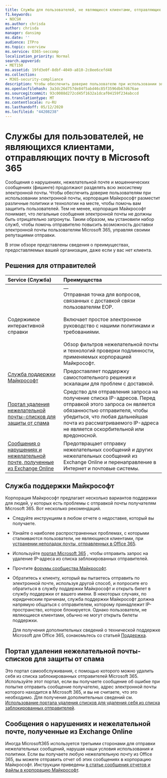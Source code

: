 ```yaml
---
title: Службы для пользователей, не являющихся клиентами, отправляющих почту в Microsoft 365
f1.keywords:
- NOCSH
ms.author: chrisda
author: chrisda
manager: dansimp
ms.date: ''
audience: ITPro
ms.topic: overview
ms.service: O365-seccomp
localization_priority: Normal
search.appverid:
- MET150
ms.assetid: 19fd3e0f-8dbf-4049-a810-2c8ee6cefd48
ms.collection:
- M365-security-compliance
description: Чтобы обеспечить доверие пользователю при использовании электронной почты, корпорация Майкрософт разместит различные политики и технологии для защиты пользователей.
ms.openlocfilehash: 3a3dc26d757de84f5abd46c85f3596db67d676ae
ms.sourcegitcommit: 93c0088d272cd45f1632a1dcaf04159f234abccd
ms.translationtype: MT
ms.contentlocale: ru-RU
ms.lasthandoff: 05/12/2020
ms.locfileid: "44208238"
---
```

# <a name="services-for-non-customers-sending-mail-to-microsoft-365"></a>Службы для пользователей, не являющихся клиентами, отправляющих почту в Microsoft 365

Сообщения о нарушениях, нежелательной почте и мошеннических сообщениях (фишинге) продолжают разделять всю экосистему электронной почты. Чтобы обеспечить доверие пользователям при использовании электронной почты, корпорация Майкрософт разместит различные политики и технологии на месте, чтобы помочь вам защитить пользователей. Тем не менее, корпорация Майкрософт понимает, что легальные сообщения электронной почты не должны быть отрицательно затронуты. Таким образом, мы установили набор служб, чтобы помочь отправителю повысить возможность доставки электронной почты пользователям Microsoft 365, управляя своими репутациями отправки.

В этом обзоре представлены сведения о преимуществах, предоставляемых вашей организации, даже если у вас нет клиента.

## <a name="sender-solutions"></a>Решения для отправителей

|**Service** (Служба)|**Преимущества**|
|:-----|:-----|
|Содержимое интерактивной справки|— <br/> Отправная точка для вопросов, связанных с доставкой связи пользователям EOP. <br/><br/> Включает простое электронное руководство с нашими политиками и требованиями. <br/><br/> Обзор фильтров нежелательной почты и технологий проверки подлинности, применяемых корпорацией Майкрософт.|
|[Служба поддержки Майкрософт](#microsoft-support)|Предоставляет поддержку самостоятельного решения и эскалации для проблем с доставкой.|
|[Портал удаления нежелательной почты-списков для защиты от спама](#anti-spam-ip-delist-portal)|Средство для отправления запроса на получение списка IP-адресов. Перед отправкой этого запроса он является обязанностью отправителя, чтобы убедиться, что любая дальнейшая почта из рассматриваемого IP-адреса не является оскорбительной или вредоносной.|
|[Сообщения о нарушениях и нежелательной почте, полученные из Exchange Online](#abuse-and-spam-reporting-for-junk-email-originating-from-exchange-online)|Предотвращает отправку нежелательных сообщений и других нежелательных сообщений из Exchange Online и перенаправление в Интернет и почтовые системы.|

## <a name="microsoft-support"></a>Служба поддержки Майкрософт

Корпорация Майкрософт предлагает несколько вариантов поддержки для людей, у которых есть проблемы с отправкой почты получателям Microsoft 365. Вот несколько рекомендаций.

- Следуйте инструкциям в любом отчете о недоставке, который вы получаете.

- Узнайте о наиболее распространенных проблемах, с которыми сталкиваются пользователи, не являющиеся клиентами, при [устранении неполадок почты, отправленных в Office 365](troubleshooting-mail-sent-to-office-365.md).

- Используйте [портал Microsoft 365](https://sender.office.com) , чтобы отправить запрос на удаление IP-адреса из списка заблокированных отправителей.

- Прочтите [форумы сообщества Майкрософт](https://community.office365.com/f/).

- Обратитесь к клиенту, который вы пытаетесь отправить по электронной почте, используя другой способ, и попросите его обратиться в службу поддержки Майкрософт и открыть билет в службу поддержки от вашего имени. В некоторых случаях, по юридическим причинам, служба поддержки Майкрософт должна напрямую общаться с отправителем, которому принадлежит IP-пространство, которое блокируется. Однако пользователи, не являющиеся клиентами, обычно не могут открыть билеты поддержки.

  Для получения дополнительных сведений о технической поддержке Microsoft для Office 365, ознакомьтесь со статьей [Поддержка](https://docs.microsoft.com/office365/servicedescriptions/office-365-platform-service-description/support).

## <a name="anti-spam-ip-delist-portal"></a>Портал удаления нежелательной почты-списков для защиты от спама

Это портал самообслуживания, с помощью которого можно удалить себя из списка заблокированных отправителей Microsoft 365. Используйте этот портал, если вы получаете сообщение об ошибке при попытке отправить сообщение получателю, адрес электронной почты которого находится в Microsoft 365, и вы не считаете, что это необходимо. Для получения дополнительных сведений см. [Использование портала удаления списков для удаления себя из списка заблокированных отправителей](use-the-delist-portal-to-remove-yourself-from-the-office-365-blocked-senders-lis.md).

## <a name="abuse-and-spam-reporting-for-junk-email-originating-from-exchange-online"></a>Сообщения о нарушениях и нежелательной почте, полученные из Exchange Online

Иногда Microsoft365 используется третьими сторонами для отправки нежелательных сообщений, нарушая наши условия использования и политики. Если вы получаете любую нежелательную почту из Office 365, вы можете отправить отчет об этих сообщениях в корпорацию Майкрософт. Инструкции приведены [в статье сообщения отчетов и файлы в корпорацию Майкрософт](report-junk-email-messages-to-microsoft.md).
